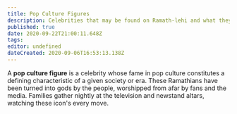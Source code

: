 ```yaml
---
title: Pop Culture Figures
description: Celebrities that may be found on Ramath-lehi and what they are known for.
published: true
date: 2020-09-22T21:00:11.648Z
tags: 
editor: undefined
dateCreated: 2020-09-06T16:53:13.138Z
---
```


A **pop culture figure** is a celebrity whose fame in pop culture constitutes a defining characteristic of a given society or era. These Ramathians have been turned into gods by the people, worshipped from afar by fans and the media. Families gather nightly at the television and newstand altars, watching these icon's every move.